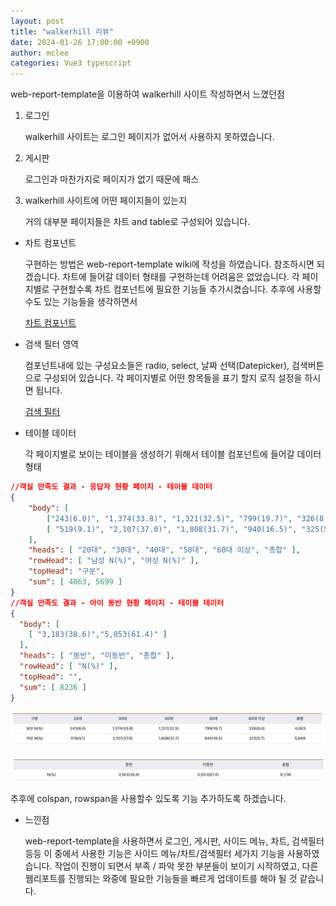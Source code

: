 ```yaml
---
layout: post
title: "walkerhill 리뷰"
date: 2024-01-26 17:00:00 +0900
author: mclee
categories: Vue3 typescript
---
```


web-report-template을 이용하여 walkerhill 사이트 작성하면서 느꼈던점

1. 로그인

    walkerhill 사이트는 로그인 페이지가 없어서 사용하지 못하였습니다.


2. 게시판

    로그인과 마찬가지로 페이지가 없기 때문에 패스


3. walkerhill 사이트에 어떤 페이지들이 있는지

    거의 대부분 페이지들은 차트 and table로 구성되어 있습니다.

  - 차트 컴포넌트

     구현하는 방법은 web-report-template wiki에 작성을 하였습니다. 참조하시면 되겠습니다.
     차트에 들어갈 데이터 형태를 구현하는데 어려움은 없었습니다.
     각 페이지별로 구현할수록 차트 컴포넌트에 필요한 기능들 추가시켰습니다.
     추후에 사용할 수도 있는 기능들을 생각하면서

     [차트 컴포넌트](https://github.com/pmirnc-dev/web-report-template/wiki/1.-%EC%B0%A8%ED%8A%B8-%EC%BB%B4%ED%8F%AC%EB%84%8C%ED%8A%B8-%EA%B5%AC%ED%98%84#%EC%B0%A8%ED%8A%B8-%EC%BB%B4%ED%8F%AC%EB%84%8C%ED%8A%B8-%EB%8D%B0%EC%9D%B4%ED%84%B0-%EA%B5%AC%EC%A1%B0)


  - 검색 필터 영역

    컴포넌트내에 있는 구성요소들은 radio, select, 날짜 선택(Datepicker), 검색버튼으로 구성되어 있습니다.
    각 페이지별로 어떤 항목들을 표기 할지 로직 설정을 하시면 됩니다.

    [검색 필터](https://github.com/pmirnc-dev/web-report-template/wiki/2.-%EA%B2%80%EC%83%89-%ED%95%84%ED%84%B0-%EC%BB%B4%ED%8F%AC%EB%84%8C%ED%8A%B8)


  - 테이블 데이터

    각 페이지별로 보이는 테이블을 생성하기 위해서 테이블 컴포넌트에 들어갈 데이터 형태

```json
//객실 만족도 결과 - 응답자 현황 페이지 - 테이블 데이터
{
    "body": [
        ["243(6.0)", "1,374(33.8)", "1,321(32.5)", "799(19.7)", "326(8.0)" ],
        [ "519(9.1)", "2,107(37.0)", "1,808(31.7)", "940(16.5)", "325(5.7)" ]
    ],
    "heads": [ "20대", "30대", "40대", "50대", "60대 이상", "총합" ],
    "rowHead": [ "남성 N(%)", "여성 N(%)" ],
    "topHead": "구분",
    "sum": [ 4063, 5699 ]
}
//객실 만족도 결과 - 아이 동반 현황 페이지 - 테이블 데이터
{
  "body": [
    [ "3,183(38.6)","5,053(61.4)" ]
  ],
  "heads": [ "동반", "미동반", "총합" ],
  "rowHead": [ "N(%)" ],
  "topHead": "",
  "sum": [ 8236 ]
}
```

![응답자 테이블](/assets/images/mclee/240126/응답자_테이블.JPG)

![아이 동반 테이블](/assets/images/mclee/240126/아이_동반_테이블.JPG)

  추후에 colspan, rowspan을 사용할수 있도록 기능 추가하도록 하겠습니다.

  - 느낀점

    web-report-template을 사용하면서 로그인, 게시판, 사이드 메뉴, 차트, 검색필터 등등 이 중에서 사용한 기능은 사이드 메뉴/차트/검색필터
    세가지 기능을 사용하였습니다.
    작업이 진행이 되면서 부족 / 파악 못한 부분들이 보이기 시작하였고, 다른 웹리포트를 진행되는 와중에 필요한 기능들을 빠르게 업데이트를 해야 될 것 같습니다.  
